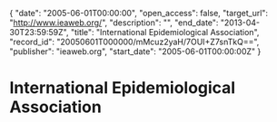 {
  "date": "2005-06-01T00:00:00", 
  "open_access": false, 
  "target_url": "http://www.ieaweb.org/", 
  "description": "", 
  "end_date": "2013-04-30T23:59:59Z", 
  "title": "International Epidemiological Association", 
  "record_id": "20050601T000000/mMcuz2yaH/7OUI+Z7snTkQ==", 
  "publisher": "ieaweb.org", 
  "start_date": "2005-06-01T00:00:00Z"
}

# International Epidemiological Association

